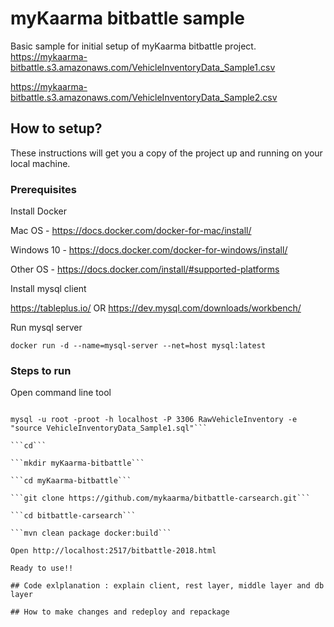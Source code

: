 # myKaarma bitbattle sample  
Basic sample for initial setup of myKaarma bitbattle project.
https://mykaarma-bitbattle.s3.amazonaws.com/VehicleInventoryData_Sample1.csv

https://mykaarma-bitbattle.s3.amazonaws.com/VehicleInventoryData_Sample2.csv

## How to setup? 
These instructions will get you a copy of the project up and running on your local machine.
### Prerequisites

Install Docker 

Mac OS     - https://docs.docker.com/docker-for-mac/install/

Windows 10 - https://docs.docker.com/docker-for-windows/install/

Other OS   - https://docs.docker.com/install/#supported-platforms 

Install mysql client

https://tableplus.io/ OR https://dev.mysql.com/downloads/workbench/

Run mysql server

```docker run -d --name=mysql-server --net=host mysql:latest```

### Steps to run

Open command line tool

```wget https://mykaarma-bitbattle.s3.amazonaws.com/VehicleInventoryData_Sample1.sql

mysql -u root -proot -h localhost -P 3306 RawVehicleInventory -e "source VehicleInventoryData_Sample1.sql"```

```cd```

```mkdir myKaarma-bitbattle```

```cd myKaarma-bitbattle```

```git clone https://github.com/mykaarma/bitbattle-carsearch.git```

```cd bitbattle-carsearch```

```mvn clean package docker:build```

Open http://localhost:2517/bitbattle-2018.html

Ready to use!!

## Code exlplanation : explain client, rest layer, middle layer and db layer

## How to make changes and redeploy and repackage
